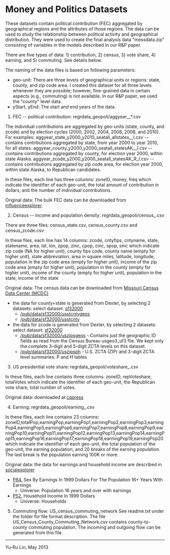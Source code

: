 Money and Politics Datasets
===========================

These datasets contain political contribution (FEC) aggregated by geographical regions and the attributes of those regions. The data can be used to study the relationship between political activity and geographical distribution. They were used to create the final analysis data "messdata.zip" consisting of variables in the models described in our R&P paper.

There are five types of data: 1) contribution, 2) census, 3) vote share, 4) earning, and 5) commuting. See details below.

The naming of the data files is based on following parameters:
* geo-unit: There are three levels of geographical units or regions: state, county, and zip code area. I created this dataset for all three levels whenever they are possible; however, fine-grained data in certain aspects (e.g., commuting) is not available. In our R&P paper, we used the "county" level data.
* yStart, yEnd: The start and end years of the data.


1) FEC -- political contribution: regrdata_geopoli/aggyear_<geo-unit>_<yStart>_<yEnd>_*.csv

The individual contributions are aggregated by geo-units (state, county, and zcode) and by election cycles (2000, 2002, 2004, 2006, 2008, and 2010). 
For examples:
aggyear_state_y2000_y2010_seatall_allstates__I.csv -- contains contributions aggregated by state, from year 2000 to year 2010, for all states.
aggyear_county_y2000_y2000_seatall_statesAK__I.csv -- contains contributions aggregated by county, for election year 2000, within state Alaska.
aggyear_zcode_y2000_y2000_seatall_statesAK_R_I.csv -- contains contributions aggregated by zip code area, for election year 2000, within state Alaska, to Republican candidates.

In these files, each line has three columns: 
zoneID, money, freq
which indicate the identifier of each geo-unit, the total amount of contribution in dollars, and the number of individual contributions.

Original data: The bulk FEC data can be downloaded from [influenceexplorer](http://data.influenceexplorer.com/bulk/).

2) Census -- income and population density: regrdata_geopoli/census_<geo-unit>.csv 

There are three files: census_state.csv, census_county.csv and census_zcode.csv

In these files, each line has 14 columns: 
zcode, cntyfips, cntyname, state, statename, area, lat, lon, zpop, zinc, cpop, cinc, spop, sinc
which indicate zip code (NA for higher unit), county fips code, county name (empty for higher unit), state abbreviation, area in square miles, latitude, longitude, population in the zip code area (empty for higher unit), income of the zip code area (empty for higher unit), population in the county (empty for higher unit), income of the county (empty for higher unit), population in the state, income of the state

Original data: The census data can be downloaded from [Missouri Census Data Center (MCDC)](http://mcdc.missouri.edu/cgi-bin/uexplore?/pub/data/sf32000)
- the data for county+state is generated from Dexter, by selecting 2 datasets:
select dataset: [sf32000](http://mcdc.missouri.edu/cgi-bin/uexplore?/pub/data/sf32000)
	- [/pub/data/sf32000/usstcntygeos](http://mcdc2.missouri.edu/cgi-bin/broker?_PROGRAM=websas.uex2dex.sas&_SERVICE=appdev&path=/pub/data/sf32000&dset=usstcntygeos&view=0)             
	- [/pub/data/sf32000/usstcnty](http://mcdc2.missouri.edu/cgi-bin/broker?_PROGRAM=websas.uex2dex.sas&_SERVICE=appdev&path=/pub/data/sf32000&dset=usstcnty&view=0)        	
- the data for zcode is generated from Dexter, by selecting 2 datasets:
select dataset: [sf32000](http://mcdc.missouri.edu/cgi-bin/uexplore?/pub/data/sf32000)
	- [/pub/data/sf32000/uszipsgeos](http://mcdc2.missouri.edu/cgi-bin/broker?_PROGRAM=websas.uex2dex.sas&_SERVICE=appdev&path=/pub/data/sf32000&dset=uszipsgeos&view=0) - Contains just the geographic ID fields as read from the Census Bureau usgeo3_uf3 file. We kept only the complete 3-digit and 5-digit ZCTA levels on this dataset.
	- [/pub/data/sf32000/uszipsph](http://mcdc2.missouri.edu/cgi-bin/broker?_PROGRAM=websas.uex2dex.sas&_SERVICE=appdev&path=/pub/data/sf32000&dset=uszipsph&view=0) - U.S. ZCTA (ZIP) and 3-digit ZCTA level summaries: P and H tables       

3) US presidential vote share: regrdata_geopoli/voteshare_<geo-unit>_<yStart>_<yEnd>.csv

In these files, each line contains three columns:
zoneID, repVoteshare, totalVotes
which indicate the identifier of each geo-unit, the Republican vote share, total number of votes.

Original data: downloaded at [cqpress](http://library.cqpress.com.ezp-prod1.hul.harvard.edu/elections/export.php)

4) Earning: regrdata_geopoli/earning_<geo-unit>.csv

In these files, each line contains 23 columns:
zoneID,totalPop,earningPop,earningPop1,earningPop2,earningPop3,earningPop4,earningPop5,earningPop6,earningPop7,earningPop8,earningPop9,earningPop10,earningPop11,earningPop12,earningPop13,earningPop14,earningPop15,earningPop16,earningPop17,earningPop18,earningPop19,earningPop20
which indicate the identifier of each geo-unit, the total population of the geo-unit, the earning population, and 20 breaks of the earning population. The last break is the population earning 100K or more.

Original data: the data for earnings and household income are described in [socialexplorer](http://www.socialexplorer.com/)    
- [P84.](http://www.socialexplorer.com/pub/reportdata/metabrowser.aspx?survey=C2000&ds=Summary+File+3&table=P084&header=True) Sex By Earnings In 1999 Dollars For The Population 16+ Years With Earnings
	- Universe: Population 16 years and over with earnings    
- [P52.](http://www.socialexplorer.com/pub/reportdata/metabrowser.aspx?survey=C2000&ds=Summary+File+3&table=P052&header=True)	Household Income In 1999 Dollars
	- Universe: Households

5) Commuting flow: US_census_commuting_network
See readme.txt under the folder for file format description.
The file US_Census_County_Commuting_Network.csv contains county-to-county commuting population. The incoming and outgoing flow can be generated from this file. 


------------------------------------------------
Yu-Ru Lin, May 2013
